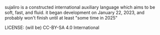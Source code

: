 sujaliro is a constructed international auxiliary language which aims to be soft, fast, and fluid.
it began development on January 22, 2023, and probably won't finish until at least "some time in 2025"

LICENSE:
(will be) CC-BY-SA 4.0 International
